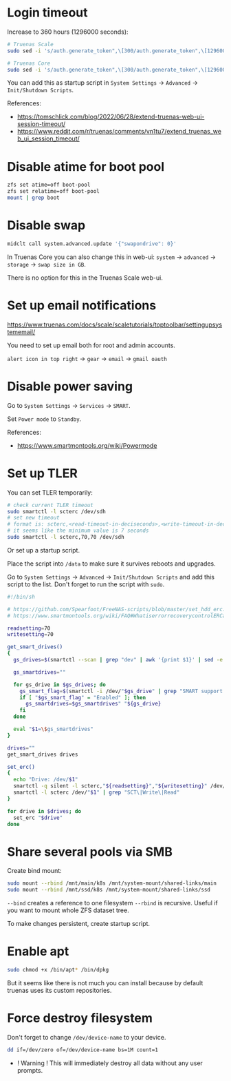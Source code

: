 
# Login timeout

Increase to 360 hours (1296000 seconds):
```bash
# Truenas Scale
sudo sed -i 's/auth.generate_token",\[300/auth.generate_token",\[1296000/g' /usr/share/truenas/webui/*.js

# Truenas Core
sudo sed -i 's/auth.generate_token",\[300/auth.generate_token",\[1296000/g' /usr/local/www/webui/*.js
```

You can add this as startup script in `System Settings` → `Advanced` → `Init/Shutdown Scripts`.

References:
- https://tomschlick.com/blog/2022/06/28/extend-truenas-web-ui-session-timeout/
- https://www.reddit.com/r/truenas/comments/vn1tu7/extend_truenas_web_ui_session_timeout/

# Disable atime for boot pool

```bash
zfs set atime=off boot-pool
zfs set relatime=off boot-pool
mount | grep boot
```

# Disable swap

```bash
midclt call system.advanced.update '{"swapondrive": 0}'
```

In Truenas Core you can also change this in web-ui:
`system` → `advanced` → `storage` → `swap size in GB`.

There is no option for this in the Truenas Scale web-ui.

# Set up email notifications

https://www.truenas.com/docs/scale/scaletutorials/toptoolbar/settingupsystememail/


You need to set up email both for root and admin accounts.

`alert icon in top right` → `gear` → `email` → `gmail oauth`

# Disable power saving

Go to `System Settings` → `Services` → `SMART`.

Set `Power mode` to `Standby`.

References:
- https://www.smartmontools.org/wiki/Powermode

# Set up TLER

You can set TLER temporarily:

```bash
# check current TLER timeout
sudo smartctl -l scterc /dev/sdh
# set new timeout
# format is: scterc,<read-timeout-in-deciseconds>,<write-timeout-in-deciseconds>
# it seems like the minimum value is 7 seconds
sudo smartctl -l scterc,70,70 /dev/sdh
```

Or set up a startup script.

Place the script into `/data` to make sure it survives reboots and upgrades.

Go to `System Settings` → `Advanced` → `Init/Shutdown Scripts` and add this script to the list.
Don't forget to run the script with `sudo`.

```bash
#!/bin/sh

# https://github.com/Spearfoot/FreeNAS-scripts/blob/master/set_hdd_erc.sh
# https://www.smartmontools.org/wiki/FAQ#WhatiserrorrecoverycontrolERCandwhyitisimportanttoenableitfortheSATAdisksinRAID

readsetting=70
writesetting=70

get_smart_drives()
{
  gs_drives=$(smartctl --scan | grep "dev" | awk '{print $1}' | sed -e 's/\/dev\///' | tr '\n' ' ')

  gs_smartdrives=""

  for gs_drive in $gs_drives; do
    gs_smart_flag=$(smartctl -i /dev/"$gs_drive" | grep "SMART support is: Enabled" | awk '{print $4}')
    if [ "$gs_smart_flag" = "Enabled" ]; then
      gs_smartdrives=$gs_smartdrives" "${gs_drive}
    fi
  done

  eval "$1=\$gs_smartdrives"
}

drives=""
get_smart_drives drives

set_erc()
{
  echo "Drive: /dev/$1"
  smartctl -q silent -l scterc,"${readsetting}","${writesetting}" /dev/"$1"
  smartctl -l scterc /dev/"$1" | grep "SCT\|Write\|Read"
}

for drive in $drives; do
  set_erc "$drive"
done
```

# Share several pools via SMB

Create bind mount:
```bash
sudo mount --rbind /mnt/main/k8s /mnt/system-mount/shared-links/main
sudo mount --rbind /mnt/ssd/k8s /mnt/system-mount/shared-links/ssd
```

`--bind` creates a reference to one filesystem
`--rbind` is recursive. Useful if you want to mount whole ZFS dataset tree.

To make changes persistent, create startup script.

# Enable apt

```bash
sudo chmod +x /bin/apt* /bin/dpkg
```

But it seems like there is not much you can install
because by default truenas uses its custom repositories.

# Force destroy filesystem

Don't forget to change `/dev/device-name` to your device.

```bash
dd if=/dev/zero of=/dev/device-name bs=1M count=1
```

- ! Warning ! This will immediately destroy all data without any user prompts.
